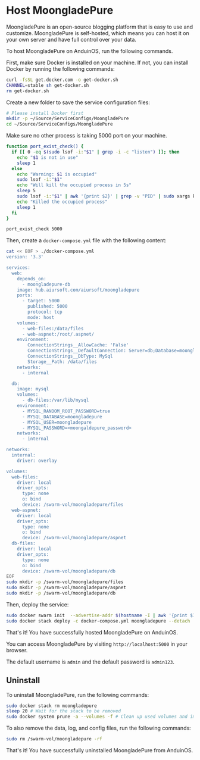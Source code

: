 # Host MoongladePure

MoongladePure is an open-source blogging platform that is easy to use and customize. MoongladePure is self-hosted, which means you can host it on your own server and have full control over your data.

To host MoongladePure on AnduinOS, run the following commands.

First, make sure Docker is installed on your machine. If not, you can install Docker by running the following commands:

```bash title="Install Docker"
curl -fsSL get.docker.com -o get-docker.sh
CHANNEL=stable sh get-docker.sh
rm get-docker.sh
```

Create a new folder to save the service configuration files:

```bash title="Prepare a clean directory"
# Please install Docker first
mkdir -p ~/Source/ServiceConfigs/MoongladePure
cd ~/Source/ServiceConfigs/MoongladePure
```

Make sure no other process is taking 5000 port on your machine.

```bash title="Check if the ports are occupied"
function port_exist_check() {
  if [[ 0 -eq $(sudo lsof -i:"$1" | grep -i -c "listen") ]]; then
    echo "$1 is not in use"
    sleep 1
  else
    echo "Warning: $1 is occupied"
    sudo lsof -i:"$1"
    echo "Will kill the occupied process in 5s"
    sleep 5
    sudo lsof -i:"$1" | awk '{print $2}' | grep -v "PID" | sudo xargs kill -9
    echo "Killed the occupied process"
    sleep 1
  fi
}

port_exist_check 5000
```

Then, create a `docker-compose.yml` file with the following content:

```bash title="Create a docker-compose.yml file"
cat << EOF > ./docker-compose.yml
version: '3.3' 

services:
  web:
    depends_on:
      - moongladepure-db
    image: hub.aiursoft.com/aiursoft/moongladepure
    ports:
      - target: 5000
        published: 5000
        protocol: tcp
        mode: host
    volumes:
      - web-files:/data/files
      - web-aspnet:/root/.aspnet/
    environment:
        ConnectionStrings__AllowCache: 'False'
        ConnectionStrings__DefaultConnection: Server=db;Database=moongladepure;Uid=moongladepure;Pwd=<moongaldepure_password>;
        ConnectionStrings__DbType: MySql
        Storage__Path: /data/files
    networks:
      - internal

  db:
    image: mysql
    volumes:
      - db-files:/var/lib/mysql
    environment:
      - MYSQL_RANDOM_ROOT_PASSWORD=true
      - MYSQL_DATABASE=moongladepure
      - MYSQL_USER=moongladepure
      - MYSQL_PASSWORD=<moongaldepure_password>
    networks:
      - internal

networks:
  internal:
    driver: overlay

volumes:
  web-files:
    driver: local
    driver_opts:
      type: none
      o: bind
      device: /swarm-vol/moongladepure/files
  web-aspnet:
    driver: local
    driver_opts:
      type: none
      o: bind
      device: /swarm-vol/moongladepure/aspnet
  db-files:
    driver: local
    driver_opts:
      type: none
      o: bind
      device: /swarm-vol/moongladepure/db
EOF
sudo mkdir -p /swarm-vol/moongladepure/files
sudo mkdir -p /swarm-vol/moongladepure/aspnet
sudo mkdir -p /swarm-vol/moongladepure/db
```

Then, deploy the service:

```bash title="Deploy the service"
sudo docker swarm init  --advertise-addr $(hostname -I | awk '{print $1}')
sudo docker stack deploy -c docker-compose.yml moongladepure --detach
```

That's it! You have successfully hosted MoongladePure on AnduinOS.

You can access MoongladePure by visiting `http://localhost:5000` in your browser.

The default username is `admin` and the default password is `admin123`.

## Uninstall

To uninstall MoongladePure, run the following commands:

```bash title="Uninstall MoongladePure"
sudo docker stack rm moongladepure
sleep 20 # Wait for the stack to be removed
sudo docker system prune -a --volumes -f # Clean up used volumes and images
```

To also remove the data, log, and config files, run the following commands:

```bash title="Remove the data, log, and config files"
sudo rm /swarm-vol/moongladepure -rf
```

That's it! You have successfully uninstalled MoongladePure from AnduinOS.
